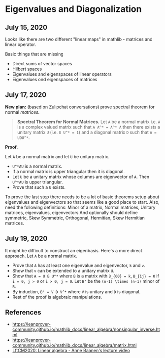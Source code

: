 # Eigenvalues and Diagonalization



## July 15, 2020

Looks like there are two different "linear maps" in mathlib - matrices and linear operator. 

Basic things that are missing 
  - Direct sums of vector spaces 
  - Hilbert spaces 
  - Eigenvalues and eigenspaces of linear operators 
  - Eigenvalues ond eigenspaces of matrices
  
## July 17, 2020

**New plan:** (based on Zulipchat conversations) prove spectral theorem for normal *matrices*. 

> **Spectral Theorem for Normal Matrices.** Let `A` be a normal matrix i.e. `A` is a complex valued matrix such that `A A^* = A^* A` then there exists a unitary matrix `U` (i.e. `U U^* = 1`) and a diagonal matrix `D` such that `A = UDU^*`. 

**Proof.**

Let `A` be a normal matrix and let `U` be unitary matrix. 
* `U^*AU` is a normal matrix.
* If a normal matrix is upper triangular then it is diagonal.
* Let `U` be a unitary matrix whose columns are eigenvector of `A`. Then `U^*AU` is upper triangular.
* Prove that such a `U` exists.

To prove the last step there needs to be a lot of basic theorems setup about eigenvalues and eigenvectors so that seems like a good place to start.
Also, need the following definitions: Minor of a matrix, Normal matrices, Unitary matrices, eigenvalues, eigenvectors
And optionally should define symmetric, Skew Symmetric, Orthogonal, Hermitian, Skew Hermitian matrices.


## July 19, 2020
It might be difficult to construct an eigenbasis. Here's a more direct approach. 
Let `A` be a normal matrix. 
* Prove that `A` has at least one eigenvalue and eigenvector, `k` and `v`.
* Show that `v` can be extended to a unitary matrix `U`.
* Show that `A = U B U^*` where `B` is a matrix with `B_{00} = k`, `B_{ij} = 0` if `i = 0, j > 0` or `i > 0, j = 0`. 
  Let `B'` be the `(n-1) \times (n-1)` minor of `B`.
* By induction, `B' = V D V^*` where `V` is unitary and `D` is diagonal. 
* Rest of the proof is algebraic manipulations.



## References 

* https://leanprover-community.github.io/mathlib_docs/linear_algebra/nonsingular_inverse.html
* https://leanprover-community.github.io/mathlib_docs/linear_algebra/matrix.html
* [LftCM2020: Linear algebra - Anne Baanen's
 lecture video](https://youtu.be/EnZvGCU_jpc)
